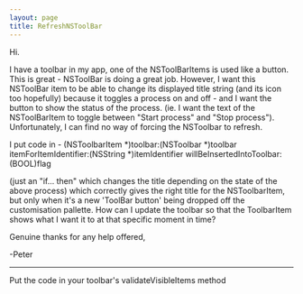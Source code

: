 ```yaml
---
layout: page
title: RefreshNSToolBar
---
```


Hi.

I have a toolbar in my app, one of the NSToolBarItems is used like a button. This is great - NSToolBar is doing a great job. However, I want this NSToolBar item to be able to change its displayed title string (and its icon too hopefully) because it toggles a process on and off - and I want the button to show the status of the process. (ie. I want the text of the NSToolBarItem to toggle between "Start process" and "Stop process"). Unfortunately, I can find no way of forcing the NSToolbar to refresh.

I put code in - (NSToolbarItem *)toolbar:(NSToolbar *)toolbar itemForItemIdentifier:(NSString *)itemIdentifier willBeInsertedIntoToolbar:(BOOL)flag

(just an "if... then" which changes the title depending on the state of the above process) which correctly gives the right title for the NSToolbarItem, but only when it's a new 'ToolBar button' being dropped off the customisation pallette. How can I update the toolbar so that the ToolbarItem shows what I want it to at that specific moment in time?

Genuine thanks for any help offered,

-Peter 

----

Put the code in your toolbar's     validateVisibleItems method

